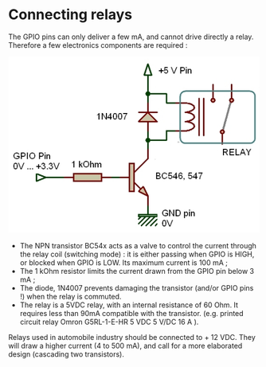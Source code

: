 # Connecting relays


The GPIO pins can only deliver a few mA, and cannot drive directly a relay. Therefore a few electronics components are required : 

![](Relay.jpg)

* The NPN transistor BC54x acts as a valve to control the current through the relay coil (switching mode) : it is either passing when GPIO is HIGH, or blocked when GPIO is LOW. Its maximum current is 100 mA ;
* The 1 kOhm resistor limits the current drawn from the GPIO pin below 3 mA ; 
* The diode, 1N4007 prevents damaging the transistor (and/or GPIO pins !) when the relay is commuted. 
* The relay is a 5VDC relay, with an internal resistance of 60 Ohm. It requires less than 90mA compatible with the transistor. (e.g. printed circuit relay Omron G5RL-1-E-HR 5 VDC 5 V/DC 16 A ). 

Relays used in automobile industry should be connected to + 12 VDC. They will draw a higher current (4 to 500 mA), and call for a more elaborated design (cascading two transistors). 





